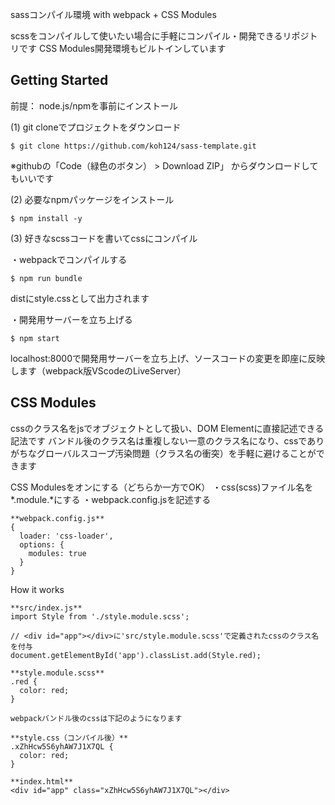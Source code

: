 sassコンパイル環境 with webpack + CSS Modules

scssをコンパイルして使いたい場合に手軽にコンパイル・開発できるリポジトリです
CSS Modules開発環境もビルトインしています

## Getting Started

前提： node.js/npmを事前にインストール

(1) git cloneでプロジェクトをダウンロード
```
$ git clone https://github.com/koh124/sass-template.git
```
※githubの「Code（緑色のボタン） > Download ZIP」 からダウンロードしてもいいです

(2) 必要なnpmパッケージをインストール
```
$ npm install -y
```

(3) 好きなscssコードを書いてcssにコンパイル

・webpackでコンパイルする
```
$ npm run bundle
```
distにstyle.cssとして出力されます

・開発用サーバーを立ち上げる
```
$ npm start
```
localhost:8000で開発用サーバーを立ち上げ、ソースコードの変更を即座に反映します（webpack版VScodeのLiveServer）

## CSS Modules
cssのクラス名をjsでオブジェクトとして扱い、DOM Elementに直接記述できる記法です
バンドル後のクラス名は重複しない一意のクラス名になり、cssでありがちなグローバルスコープ汚染問題（クラス名の衝突）を手軽に避けることができます

CSS Modulesをオンにする（どちらか一方でOK）
・css(scss)ファイル名を*.module.*にする
・webpack.config.jsを記述する

```
**webpack.config.js**
{
  loader: 'css-loader',
  options: {
    modules: true
  }
}
```

How it works
```
**src/index.js**
import Style from './style.module.scss';

// <div id="app"></div>に'src/style.module.scss'で定義されたcssのクラス名を付与
document.getElementById('app').classList.add(Style.red);

**style.module.scss**
.red {
  color: red;
}

webpackバンドル後のcssは下記のようになります

**style.css（コンパイル後）**
.xZhHcw5S6yhAW7J1X7QL {
  color: red;
}

**index.html**
<div id="app" class="xZhHcw5S6yhAW7J1X7QL"></div>
```

